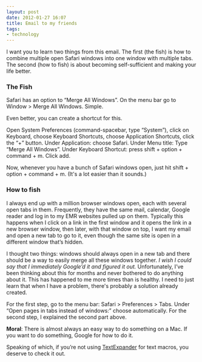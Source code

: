 ```yaml
---
layout: post
date: 2012-01-27 16:07
title: Email to my friends
tags:
- technology
---
```


I want you to learn two things from this email. The first (the fish) is how to combine multiple open Safari windows into one window with multiple tabs. The second (how to fish) is about becoming self-sufficient and making your life better.

### The Fish

Safari has an option to “Merge All Windows”. On the menu bar go to Window > Merge All Windows. Simple.

Even better, you can create a shortcut for this.

Open System Preferences (command-spacebar, type “System”), click on Keyboard, choose Keyboard Shortcuts, choose Application Shortcuts, click the “+” button. Under Application: choose Safari. Under Menu title: Type “Merge All Windows”. Under Keyboard Shortcut: press shift + option + command + m. Click add.
 
Now, whenever you have a bunch of Safari windows open, just hit shift + option + command + m. (It's a lot easier than it sounds.)

### How to fish

I always end up with a million browser windows open, each with several open tabs in them. Frequently, they have the same mail, calendar, Google reader and log in to my EMR websites pulled up on them. Typically this happens when I click on a link in the first window and it opens the link in a new browser window, then later, with that window on top, I want my email and open a new tab to go to it, even though the same site is open in a different window that’s hidden. 

I thought two things: windows should always open in a new tab and there should be a way to easily merge all these windows together. _I wish I could say that I immediately Google’d it and figured it out._ Unfortunately, I’ve been thinking about this for months and never bothered to do anything about it. This has happened to me more times than is healthy. I need to just learn that when I have a problem, there's probably a solution already created.

For the first step, go to the menu bar: Safari > Preferences > Tabs. Under “Open pages in tabs instead of windows:” choose automatically. For the second step, I explained the second part above.

**Moral**: There is almost always an easy way to do something on a Mac. If you want to do something, Google for how to do it.

Speaking of which, if you’re not using [TextExpander][1] for text macros, you deserve to check it out.

[1]: http://www.smilesoftware.com/TextExpander/index.html